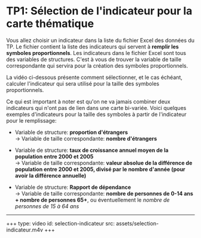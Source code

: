 # TP1: Sélection de l'indicateur pour la carte thématique

Vous allez choisir un indicateur dans la liste du fichier Excel des données du TP. Le fichier contient la liste des indicateurs qui servent à **remplir les symboles proportionnels**. Les indicateurs dans le fichier Excel sont tous des variables de structures. C'est à vous de trouver la variable de taille correspondante qui servira pour la création des symboles proportionnels.

La vidéo ci-dessous présente comment sélectionner, et le cas échéant, calculer l'indicateur qui sera utilisé pour la taille des symboles proportionnels.

Ce qui est important à noter est qu'on ne va jamais combiner deux indicateurs qui n'ont pas de lien dans une carte bi-variée. Voici quelques exemples d'indicateurs pour la taille des symboles à partir de l'indicateur pour le remplissage:

- Variable de structure: **proportion d'étrangers**  
  &rarr; Variable de taille correspondante: **nombre d'étrangers**

- Variable de structure: **taux de croissance annuel moyen de la population entre 2000 et 2005**  
  &rarr; Variable de taille correspondante: **valeur absolue de la différence de population entre 2000 et 2005, divisé par le nombre d'année (pour avoir la différence annuelle)**

- Variable de structure: **Rapport de dépendance**  
  &rarr; Variable de taille correspondante: **nombre de personnes de 0-14 ans + nombre de personnes 65+**, ou éventuellement le *nombre de personnes de 15 à 64 ans*

---

+++
type: video
id: selection-indicateur
src: assets/selection-indicateur.m4v
+++
